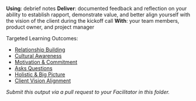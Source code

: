 **Using**: debrief notes
**Deliver**: documented feedback and reflection on your ability to establish rapport, demonstrate value, and better align yourself with the vision of the client during the kickoff call
**With**: your team members, product owner, and project manager

Targeted Learning Outcomes:
- [Relationship Building](https://github.com/andela/learningmap/tree/master/Phase-C/Entry-level%20Developer/Curriculum/16%20-%20Relationship%20Building)
- [Cultural Awareness](https://github.com/andela/learningmap/tree/master/Phase-C/Entry-level%20Developer/Curriculum/06%20-%20Cultural%20Awareness)
- [Motivation & Commitment](https://github.com/andela/learningmap/tree/master/Phase-C/Entry-level%20Developer/Curriculum/12%20-%20Motivation%20%26%20Commitment)
- [Asks Questions](https://github.com/andela/learningmap/tree/master/Phase-C/Entry-level%20Developer/Curriculum/03%20-%20Asks%20Questions)
- [Holistic & Big Picture](https://github.com/andela/learningmap/tree/master/Phase-C/Entry-level%20Developer/Curriculum/10%20-%20Holistic%20%26%20Big%20Picture%20Thinking)
- [Client Vision Alignment](https://github.com/andela/learningmap/tree/master/Phase-C/Entry-level%20Developer/Curriculum/50%20-%20Client%20Vision%20Alignment)

*Submit this output via a pull request to your Facilitator in this folder.*